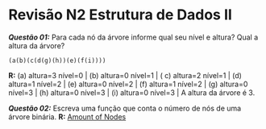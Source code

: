 # Revisão N2 Estrutura de Dados II

***Questão 01:*** Para cada nó da árvore informe qual seu nível e altura? Qual a altura da árvore?

    (a(b)(c(d(g)(h))(e)(f(i))))
**R:** (a) altura=3 nível=0 | (b) altura=0 nível=1 | ( c) altura=2 nível=1 | (d) altura=1 nível=2 | (e) altura=0 nível=2 | (f) altura=1 nível=2  | (g) altura=0 nível=3 | (h) altura=0 nível=3 | (i) altura=0 nível=3 | A altura da árvore é 3. 

***Questão 02:*** Escreva uma função que conta o número de nós de uma árvore binária.
**R:** 
[Amount of Nodes](https://github.com/CaetanoMatheus/ED2RevisaoN2/blob/master/Tree.java)
